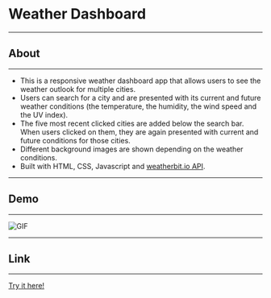 # Weather Dashboard

---

## About

---

- This is a responsive weather dashboard app that allows users to see the weather outlook for multiple cities.
- Users can search for a city and are presented with its current and future weather conditions (the temperature, the humidity, the wind speed and the UV index).
- The five most recent clicked cities are added below the search bar. When users clicked on them, they are again presented with current and future conditions for those cities.
- Different background images are shown depending on the weather conditions.
- Built with HTML, CSS, Javascript and [weatherbit.io API](https://www.weatherbit.io/).

---

## Demo

---

![GIF](https://media.giphy.com/media/MGkI564kdMCE6DVrsC/giphy.gif)

---

## Link

---

[Try it here!](https://daisyle0203.github.io/weather_app/)
